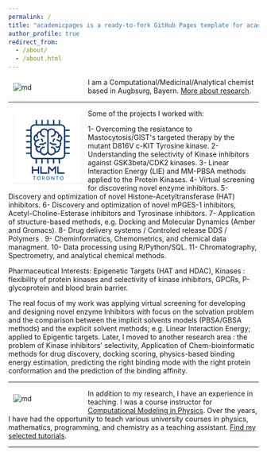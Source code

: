 ```yaml
---
permalink: /
title: "academicpages is a ready-to-fork GitHub Pages template for academic personal websites"
author_profile: true
redirect_from:
  - /about/
  - /about.html
---
```


<img src="/images/ezgif-3-e1da36ca2200.gif" alt="md" width="140px" align="left" style="padding:10px;"> I am a Computational/Medicinal/Analytical chemist based in Augbsurg, Bayern. [More about research](/research/).


---


<img src="/images/logo1.png" alt="md" width="140px" align="left" style="padding:10px;"> Some of the projects I worked with:

1- Overcoming the resistance to Mastocytosis/GIST's targeted therapy by the mutant D816V c-KIT Tyrosine kinase.
2- Understanding the selectivity of Kinase inhibitors against GSK3beta/CDK2 kinases.
3- Linear Interaction Energy (LIE) and MM-PBSA methods applied to the Protein Kinases.
4- Virtual screening for discovering novel enzyme inhibitors.
5- Discovery and optimization of novel Histone-Acetyltransferase (HAT) inhibitors.
6- Discovery and optimization of novel mPGES-1 inhibitors, Acetyl-Choline-Esterase inhibitors and Tyrosinase inhibitors.
7- Application of structure-based methods, e.g. Docking and Molecular Dynamics (Amber and Gromacs).
8- Drug delivery systems / Controled release DDS / Polymers .
9- Cheminformatics, Chemometrics, and chemical data managment.
10- Data processing using R/Python/SQL.
11- Chromatography, Spectrometry, and analytical chemical methods.

Pharmaceutical Interests: Epigenetic Targets (HAT and HDAC), Kinases : flexibility of protein kinases and selectivity of kinase inhibitors, GPCRs, P-glycoprotein and blood brain barrier.

The real focus of my work was applying virtual screening for developing and designing novel enzyme Inhibitors with focus on the solvation problem and the comparison between the implicit solvents models (PBSA/GBSA methods) and the explicit solvent methods; e.g. Linear Interaction Energy; applied to Epigentic targets. Later, I moved to another research area : the problem of Kinase inhibitors' selectivity, Application of Chem-bioinformatic methods for drug discovery, docking scoring, physics-based binding energy estimation, predicting the right binding mode with the right protein conformation and the prediction of the binding affinity.

---


<img src="/images/teach.jpeg" alt="md" width="140px" align="left" style="padding:10px;"> In addition to my research, I have an experience in teaching. I was a course instructor for [Computational Modeling in Physics](https://utm.calendar.utoronto.ca/course/phy426h5). Over the years, I have had the opportunity to teach various university courses in physics, mathematics, programming, and chemistry as a teaching assistant. [Find my selected tutorials](/teaching/).

---
